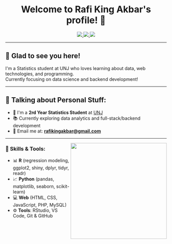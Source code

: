 <h1 align="center">Welcome to Rafi King Akbar's profile! 👋</h1>

<p align="center">
  <a href="https://www.linkedin.com/in/rafi-king-akbar-748272218">
    <img src="https://img.shields.io/badge/LinkedIn-blue?logo=linkedin&logoColor=white">
  </a>
  <a href="https://www.instagram.com/rafikingakbar">
    <img src="https://img.shields.io/badge/Instagram-E4405F?logo=instagram&logoColor=white">
  </a>
  <a href="mailto:rafikingakbar@gmail.com">
    <img src="https://img.shields.io/badge/Email-D14836?logo=gmail&logoColor=white">
  </a>
</p>

---

## 🎉 Glad to see you here!

I'm a Statistics student at UNJ who loves learning about data, web technologies, and programming.  
Currently focusing on data science and backend development!

---

## 💬 Talking about Personal Stuff:

- 📖 I'm a **2rd Year Statistics Student** at [UNJ](https://unj.ac.id/)
- 📚 Currently exploring data analytics and full-stack/backend development
- 📧 Email me at: **rafikingakbar@gmail.com**

---

<img align="right" width="300" src="https://media.tenor.com/GfSX-u7VGM4AAAAC/coding.gif">

### 🧠 Skills & Tools:
- 📊 **R** (regression modeling, ggplot2, shiny, dplyr, tidyr, readr)
- 📈 **Python** (pandas, matplotlib, seaborn, scikit-learn)
- 💻 **Web** (HTML, CSS, JavaScript, PHP, MySQL)
- ⚙️ **Tools**: RStudio, VS Code, Git & GitHub
